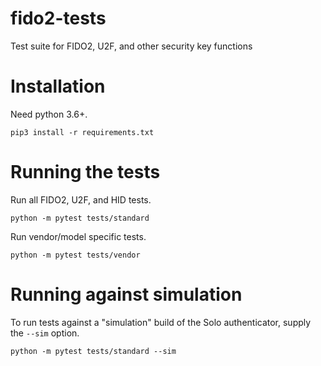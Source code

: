 # fido2-tests

Test suite for FIDO2, U2F, and other security key functions

# Installation

Need python 3.6+.


```
pip3 install -r requirements.txt
```

# Running the tests

Run all FIDO2, U2F, and HID tests.

```
python -m pytest tests/standard
```

Run vendor/model specific tests.

```
python -m pytest tests/vendor
```

# Running against simulation

To run tests against a "simulation" build of the Solo authenticator, supply the `--sim` option.

```
python -m pytest tests/standard --sim
```


